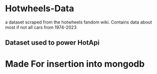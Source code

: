 # Hotwheels-Data
a dataset scraped from the hotwheels fandom wiki. Contains data about most if not all cars from 1974-2023


## Dataset used to power HotApi



# Made For insertion into mongodb
